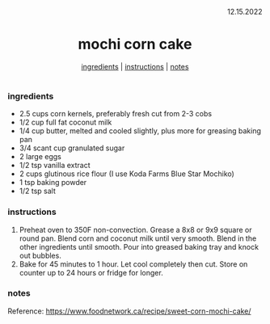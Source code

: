 <p align="right">12.15.2022</p>

<h1 align="center">mochi corn cake</h1>

<div align="center">
  <a href="#ingredients">ingredients</a> | 
  <a href="#instructions">instructions</a> | 
  <a href="#notes">notes</a>
</div>
<br>

### ingredients
- 2.5 cups corn kernels, preferably fresh cut from 2-3 cobs
- 1/2 cup full fat coconut milk
- 1/4 cup butter, melted and cooled slightly, plus more for greasing baking pan
- 3/4 scant cup granulated sugar
- 2 large eggs
- 1/2 tsp vanilla extract
- 2 cups glutinous rice flour (I use Koda Farms Blue Star Mochiko)
- 1 tsp baking powder
- 1/2 tsp salt

### instructions
1. Preheat oven to 350F non-convection.  Grease a 8x8 or 9x9 square or round pan. Blend corn and coconut milk until very smooth.  Blend in the other ingredients until smooth.  Pour into greased baking tray and knock out bubbles.
1. Bake for 45 minutes to 1 hour.   Let cool completely then cut.  Store on counter up to 24 hours or fridge for longer. 

### notes
Reference: https://www.foodnetwork.ca/recipe/sweet-corn-mochi-cake/